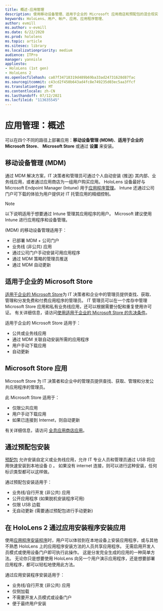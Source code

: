 ```yaml
---
title: 概述-应用管理
description: 使用移动设备管理、适用于企业的 Microsoft 应用商店和预配包的混合现实应用管理概述入门。
keywords: HoloLens、用户、帐户、应用、应用程序管理、
author: evmill
ms.author: v-evmill
ms.date: 6/22/2020
ms.prod: hololens
ms.topic: article
ms.sitesec: library
ms.localizationpriority: medium
audience: ITPro
manager: yannisle
appliesto:
- HoloLens (1st gen)
- HoloLens 2
ms.openlocfilehash: ca87f34718319d489b69ba33ad24731628d87fac
ms.sourcegitcommit: c43cd2f450b643ad4fc8e749235d03ec5aa3ffcf
ms.translationtype: MT
ms.contentlocale: zh-CN
ms.lasthandoff: 07/12/2021
ms.locfileid: "113635545"
---
```

# <a name="app-management-overview"></a>应用管理：概述

可以在四个不同的路径上部署应用：**移动设备管理 (MDM)**、**适用于企业的 Microsoft Store**、 **Microsoft Store** 或通过 **设置** 来安装。

## <a name="mobile-device-management-mdm"></a>移动设备管理 (MDM)

通过 MDM 解决方案，IT 决策者和管理员可通过个人自动安装 (推送) 其内部、业务线应用，或者通过应用商店为一组用户购买应用。 HoloLens 设备最好与 Microsoft Endpoint Manager (Intune) 用于[应用程序管理](app-deploy-intune.md)。 Intune 还通过公司门户可下载的体验为用户提供对 IT 托管应用的精细控制。

> [!NOTE]
> 以下说明适用于想要通过 Intune 管理其应用程序的用户。 Microsoft 建议使用 Intune 进行应用程序和设备管理。

 (MDM) 的移动设备管理适用于：

* 已部署 MDM + 公司门户
* 业务线 (非公共) 应用
* 通过公司门户手动安装可用应用程序
* 通过 MDM 策略的管理员推送
* 通过 MDM 自动更新

## <a name="microsoft-store-for-business"></a>适用于企业的 Microsoft Store

[适用于企业的 Microsoft Store](app-deploy-store-business.md)为 IT 决策者和企业中的管理员提供查找、获取、管理和分发免费和付费应用程序的管理员。 IT 管理员可以在一个库存中管理 Microsoft Store 应用和私有业务线应用，还可以根据需要分配和重复使用许可证。 有关详细信息，请访问[使用适用于企业的 Microsoft Store 的先决条件](/microsoft-store/prerequisites-microsoft-store-for-business)。

适用于企业的 Microsoft Store 适用于：

* 公共或业务线应用
* 通过 MDM 关联自动安装所需的应用程序
* 用户手动下载应用
* 自动更新

## <a name="microsoft-store-apps"></a>Microsoft Store 应用

Microsoft Store 为 IT 决策者和企业中的管理员提供查找、获取、管理和分发公共应用程序的管理员。

此 Microsoft Store 适用于：

* 仅限公共应用
* 用户手动下载应用
* 如果已连接到 Internet，则自动更新

有关详细信息，请访问 [全息应用商店应用](/hololens/holographic-store-apps)。

## <a name="install-via-provisioning-packages"></a>通过预配包安装

[预配包](app-deploy-provisioning-package.md) 允许安装自定义或业务线应用，允许 IT 专业人员和管理员通过 USB 将应用快速安装到本地设备 () 。 如果没有 internet 连接，则可以进行这种安装，任何标识类型都可以这样做。

通过预配包安装适用于：

* 业务线/自行开发 (非公共) 应用
* 公开应用程序 (如果脱机安装程序可用) 
* 仅限 USB 边载
* 无自动更新 (需要通过预配包进行手动更新) 

## <a name="install-apps-on-hololens-2-via-app-installer"></a>在 HoloLens 2 通过应用安装程序安装应用

使用[应用程序安装程序](app-deploy-app-installer.md)时，用户可以体验到在本地设备上安装应用程序，或与其他不熟悉 HoloLens 上的应用程序安装方法的人员共享应用程序。 无需启用开发人员模式或使用设备门户即可执行此操作。 这是分发完全生成的应用的一种简单方法。 无论你只是想要使用 HoloLens 向另一个用户演示应用程序，还是想要部署应用程序，都可以轻松地使用此方法。

通过应用安装程序安装适用于：

* 业务线/自行开发 (非公共) 应用
* 仅侧加载
* 不需要开发人员模式或设备门户
* 便于最终用户安装
